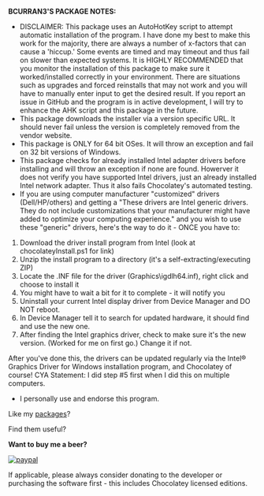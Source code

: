 **BCURRAN3'S PACKAGE NOTES:**

* DISCLAIMER: This package uses an AutoHotKey script to attempt automatic installation of the program. I have done my best to make this work for the majority, there are always a number of x-factors that can cause a 'hiccup.' Some events are timed and may timeout and thus fail on slower than expected systems. It is HIGHLY RECOMMENDED that you monitor the installation of this package to make sure it worked/installed correctly in your environment. There are situations such as upgrades and forced reinstalls that may not work and you will have to manually enter input to get the desired result. If you report an issue in GitHub and the program is in active development, I will try to enhance the AHK script and this package in the future.
* This package downloads the installer via a version specific URL. It should never fail unless the version is completely removed from the vendor website.
* This package is ONLY for 64 bit OSes. It will throw an exception and fail on 32 bit versions of Windows.
* This package checks for already installed Intel adapter drivers before installing and will throw an exception if none are found. Howerver it does not verify you have supported Intel drivers, just an already installed Intel network adapter. Thus it also fails Chocolatey's automated testing.
* If you are using computer manufacturer "customized" drivers (Dell/HP/others) and getting a "These drivers are Intel generic drivers. They do not include customizations that your manufacturer might have added to optimize your computing experience." and you wish to use these "generic" drivers, here's the way to do it - ONCE you have to:

1. Download the driver install program from Intel (look at chocolateyInstall.ps1 for link)
2. Unzip the install program to a directory (it's a self-extracting/executing ZIP)
3. Locate the .INF file for the driver (Graphics\igdlh64.inf), right click and choose to install it
4. You might have to wait a bit for it to complete - it will notify you
5. Uninstall your current Intel display driver from Device Manager and DO NOT reboot.
6. In Device Manager tell it to search for updated hardware, it should find and use the new one.
7. After finding the Intel graphics driver, check to make sure it's the new version. (Worked for me on first go.) Change it if not.

After you've done this, the drivers can be updated regularly via the Intel® Graphics Driver for Windows installation program, and Chocolatey of course! CYA Statement: I did step #5 first when I did this on multiple computers.

* I personally use and endorse this program.

Like my [packages](https://chocolatey.org/profiles/bcurran3)? 

Find them useful?

**Want to buy me a beer?**

[![paypal](https://www.paypalobjects.com/en_US/i/btn/btn_donateCC_LG.gif)](https://www.paypal.com/cgi-bin/webscr?cmd=_s-xclick&hosted_button_id=4ECL3UCG5CGB6)

If applicable, please always consider donating to the developer or purchasing the software first - this includes Chocolatey licensed editions. 
